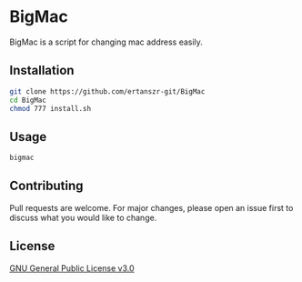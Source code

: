 # BigMac

BigMac is a script for changing mac address easily.

## Installation

```bash
git clone https://github.com/ertanszr-git/BigMac
cd BigMac
chmod 777 install.sh
```

## Usage

```bash
bigmac
```

## Contributing
Pull requests are welcome. For major changes, please open an issue first to discuss what you would like to change.


## License
[GNU General Public License v3.0](https://choosealicense.com/licenses/gpl-3.0/)
